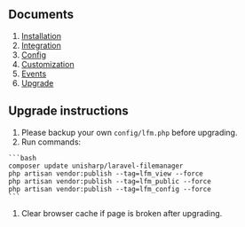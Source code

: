 ## Documents
  1. [Installation](https://unisharp.github.io/laravel-filemanager/installation)
  1. [Integration](https://unisharp.github.io/laravel-filemanager/integration)
  1. [Config](https://unisharp.github.io/laravel-filemanager/config)
  1. [Customization](https://unisharp.github.io/laravel-filemanager/customization)
  1. [Events](https://unisharp.github.io/laravel-filemanager/events)
  1. [Upgrade](https://unisharp.github.io/laravel-filemanager/upgrade)

## Upgrade instructions

  1. Please backup your own `config/lfm.php` before upgrading.
  1. Run commands:

    ```bash
    composer update unisharp/laravel-filemanager
    php artisan vendor:publish --tag=lfm_view --force
    php artisan vendor:publish --tag=lfm_public --force
    php artisan vendor:publish --tag=lfm_config --force
    ```
 
  1. Clear browser cache if page is broken after upgrading.
